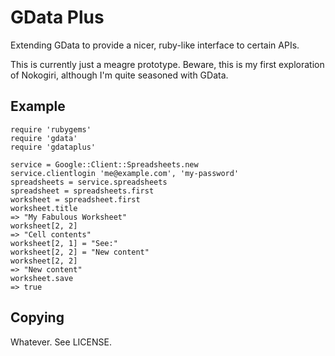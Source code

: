 # GData Plus

Extending GData to provide a nicer, ruby-like interface to certain APIs.

This is currently just a meagre prototype. Beware, this is my first exploration of Nokogiri, although I'm quite seasoned with GData.

## Example

    require 'rubygems'
    require 'gdata'
    require 'gdataplus'

    service = Google::Client::Spreadsheets.new
    service.clientlogin 'me@example.com', 'my-password'
    spreadsheets = service.spreadsheets
    spreadsheet = spreadsheets.first
    worksheet = spreadsheet.first
    worksheet.title
    => "My Fabulous Worksheet"
    worksheet[2, 2]
    => "Cell contents"
    worksheet[2, 1] = "See:"
    worksheet[2, 2] = "New content"
    worksheet[2, 2]
    => "New content"
    worksheet.save
    => true

## Copying

Whatever. See LICENSE.

